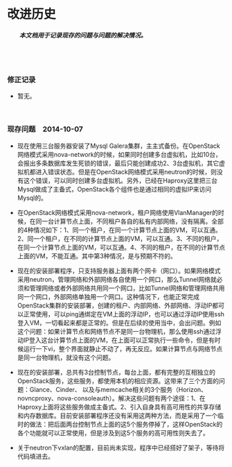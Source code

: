 # 改进历史 #

##### 　　本文档用于记录现存的问题与问题的解决情况。 #####

<br><br>

### 修正记录 ###

- 暂无。

<br>

### 现存问题　2014-10-07 ###

- 现在使用三台服务器安装了Mysql Galera集群，主主式备份。在OpenStack网络模式采用nova-network的时候，如果同时创建多台虚拟机，比如10台，会报出多条数据库发生死锁的错误，最后只能创建成功2、3台虚拟机，其它虚拟机都进入错误状态。但是在OpenStack网络模式采用neutron的时候，则没有这个错误，可以同时创建多台虚拟机。另外，已经在Haproxy这里把三台Mysql做成了主备式，OpenStack各个组件也是通过相同的虚拟IP来访问Mysql的。

- 在OpenStack网络模式采用nova-network，租户网络使用VlanManager的时候，在同一台计算节点上面，不同租户各自的私有内部网络，没有隔离。全部的4种情况如下：1、同一个租户，在同一个计算节点上面的VM，可以互通。2、同一个租户，在不同的计算节点上面的VM，可以互通。3、不同的租户，在同一个计算节点上面的VM，可以互通。4、不同的租户，在不同的计算节点上面的VM，不能互通。其中第3种情况，是与预期不符的。

- 现在的安装部署程序，只支持服务器上面有两个网卡（网口）。如果网络模式采用neutron，管理网络和外部网络各自使用一个网口，那么Tunnel网络就必须和管理网络或者外部网络共用同一个网口，比如Tunnel网络和管理网络共用同一个网口，外部网络单独用一个网口。这种情况下，也能正常完成OpenStack集群的安装部署，创建的租户、内部网络、外部网络、浮动IP都可以正常使用，可以ping通绑定在VM上面的浮动IP，也可以通过浮动IP使用ssh登入VM，一切看起来都是正常的。但是在后续的使用当中，会出问题。例如这个问题：如果计算节点和网络节点不是同一台物理机，那么使用ssh通过浮动IP登入这台计算节点上面的VM，在上面可以正常执行一些命令，但是有时候运行一下vi，整个界面就静止不动了，再无反应。如果计算节点与网络节点是同一台物理机，就没有这个问题。

- 现在的安装部署，总共有3台控制节点，每台上面，都有完整的互相独立的OpenStack服务，这些服务，都使用本机的相应资源。这带来了三个方面的问题：Glance、Cinder、 以及与memcache相关的3个服务（Horizon、novncproxy、nova-consoleauth）。解决这些问题有两个途径：1、在Haproxy上面将这些服务做成主备式。2、引入自身具有高可用性的共享存储和内存数据库。目前安装部署程序还没有采用这两种方法，而是采用了一个临时的做法：把后面两台控制节点上面的这5个服务停掉了，这样OpenStack的各个功能就可以正常使用，但是涉及到这5个服务的高可用性则失去了。

- 关于neutron下vxlan的配置，目前尚未实现，程序中已经搭好了架子，等待将代码填进去。

<br><br><br>